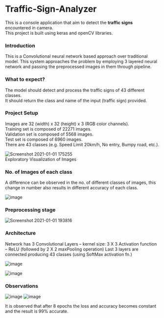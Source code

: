 # Traffic-Sign-Analyzer

This is a console application that aim to detect the **traffic signs** encountered in camera. <br>
This project is built using keras and openCV libraries.

### Introduction

This is a Convolutional neural network based approach over traditional model. This system approaches the problem by employing 3 layered neural network and passing the preprocessed images in them through pipeline. 

### What to expect?

The model should detect and process the traffic signs of 43 different classes. <br>
It should return the class and name of the input (traffic sign) provided.


### Project Setup

Images are 32 (width) x 32 (height) x 3 (RGB color channels).<br>
Training set is composed of 22271 images.<br>
Validation set is composed of 5568 images.<br>
Test set is composed of 6960 images. <br>
There are 43 classes (e.g. Speed Limit 20km/h, No entry, Bumpy road, etc.). <br>

![Screenshot 2021-01-01 175255](https://user-images.githubusercontent.com/66209332/103440011-28d09480-4c68-11eb-8064-0bc3f604bbd3.jpg) <br>
Exploratory Visualization of Images

### No. of Images of each class

A difference can be observed in the no. of different classes of images, this change in number also results in different accuracy of each class.

![image](https://user-images.githubusercontent.com/66209332/103440113-08eda080-4c69-11eb-98a0-4a3139b28f96.png)

### Preprocessing stage 

![Screenshot 2021-01-01 193816](https://user-images.githubusercontent.com/66209332/103440300-51598e00-4c6a-11eb-84ec-78187adb75d9.jpg)

### Architecture

Network has 3 Convolutional Layers – kernel size: 3 X 3
Activation function – ReLU (followed by 2 X 2 maxPooling operation)
Last 3 layers are connected producing 43 classes (using SoftMax activation fn.)

![image](https://user-images.githubusercontent.com/66209332/103440125-1c990700-4c69-11eb-985b-1cef2b06340a.png)

![image](https://user-images.githubusercontent.com/66209332/103440478-0d678880-4c6c-11eb-8635-acd45e4c9052.png)

### Observations
![image](https://user-images.githubusercontent.com/66209332/103440133-2a4e8c80-4c69-11eb-8a82-ac8271d6cf40.png)
![image](https://user-images.githubusercontent.com/66209332/103440139-30446d80-4c69-11eb-9730-877302414702.png)

It is observed that after 8 epochs the loss and accuracy becomes constant and the result is 99% accurate.


